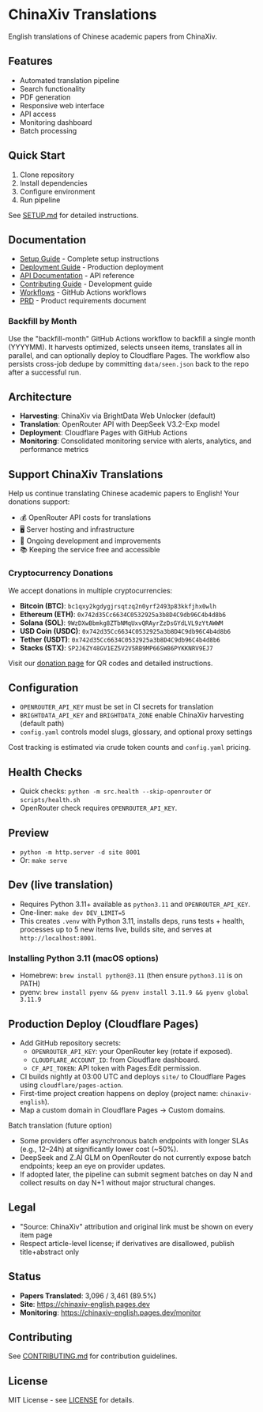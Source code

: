 # ChinaXiv Translations

English translations of Chinese academic papers from ChinaXiv.

## Features
- Automated translation pipeline
- Search functionality
- PDF generation
- Responsive web interface
- API access
- Monitoring dashboard
- Batch processing

## Quick Start
1. Clone repository
2. Install dependencies
3. Configure environment
4. Run pipeline

See [SETUP.md](docs/SETUP.md) for detailed instructions.

## Documentation
- [Setup Guide](docs/SETUP.md) - Complete setup instructions
- [Deployment Guide](docs/DEPLOYMENT.md) - Production deployment
- [API Documentation](docs/API.md) - API reference
- [Contributing Guide](docs/CONTRIBUTING.md) - Development guide
- [Workflows](docs/WORKFLOWS.md) - GitHub Actions workflows
- [PRD](docs/PRD.md) - Product requirements document

### Backfill by Month
Use the "backfill-month" GitHub Actions workflow to backfill a single month (YYYYMM). It harvests optimized, selects unseen items, translates all in parallel, and can optionally deploy to Cloudflare Pages. The workflow also persists cross-job dedupe by committing `data/seen.json` back to the repo after a successful run.

## Architecture
- **Harvesting**: ChinaXiv via BrightData Web Unlocker (default)
- **Translation**: OpenRouter API with DeepSeek V3.2-Exp model
- **Deployment**: Cloudflare Pages with GitHub Actions
- **Monitoring**: Consolidated monitoring service with alerts, analytics, and performance metrics

## Support ChinaXiv Translations

Help us continue translating Chinese academic papers to English! Your donations support:

- 💰 OpenRouter API costs for translations
- 🖥️ Server hosting and infrastructure
- 🔧 Ongoing development and improvements
- 📚 Keeping the service free and accessible

### Cryptocurrency Donations

We accept donations in multiple cryptocurrencies:

- **Bitcoin (BTC)**: `bc1qxy2kgdygjrsqtzq2n0yrf2493p83kkfjhx0wlh`
- **Ethereum (ETH)**: `0x742d35Cc6634C0532925a3b8D4C9db96C4b4d8b6`
- **Solana (SOL)**: `9WzDXwBbmkg8ZTbNMqUxvQRAyrZzDsGYdLVL9zYtAWWM`
- **USD Coin (USDC)**: `0x742d35Cc6634C0532925a3b8D4C9db96C4b4d8b6`
- **Tether (USDT)**: `0x742d35Cc6634C0532925a3b8D4C9db96C4b4d8b6`
- **Stacks (STX)**: `SP2J6ZY48GV1EZ5V2V5RB9MP66SW86PYKKNRV9EJ7`

Visit our [donation page](https://chinaxiv-english.pages.dev/donation.html) for QR codes and detailed instructions.

## Configuration

- `OPENROUTER_API_KEY` must be set in CI secrets for translation
- `BRIGHTDATA_API_KEY` and `BRIGHTDATA_ZONE` enable ChinaXiv harvesting (default path)
- `config.yaml` controls model slugs, glossary, and optional proxy settings

Cost tracking is estimated via crude token counts and `config.yaml` pricing.

## Health Checks

- Quick checks: `python -m src.health --skip-openrouter` or `scripts/health.sh`
- OpenRouter check requires `OPENROUTER_API_KEY`.

## Preview

- `python -m http.server -d site 8001`
- Or: `make serve`

## Dev (live translation)

- Requires Python 3.11+ available as `python3.11` and `OPENROUTER_API_KEY`.
- One-liner: `make dev DEV_LIMIT=5`
- This creates `.venv` with Python 3.11, installs deps, runs tests + health, processes up to 5 new items live, builds site, and serves at `http://localhost:8001`.

### Installing Python 3.11 (macOS options)
- Homebrew: `brew install python@3.11` (then ensure `python3.11` is on PATH)
- pyenv: `brew install pyenv && pyenv install 3.11.9 && pyenv global 3.11.9`

## Production Deploy (Cloudflare Pages)

- Add GitHub repository secrets:
  - `OPENROUTER_API_KEY`: your OpenRouter key (rotate if exposed).
  - `CLOUDFLARE_ACCOUNT_ID`: from Cloudflare dashboard.
  - `CF_API_TOKEN`: API token with Pages:Edit permission.
- CI builds nightly at 03:00 UTC and deploys `site/` to Cloudflare Pages using `cloudflare/pages-action`.
- First-time project creation happens on deploy (project name: `chinaxiv-english`).
- Map a custom domain in Cloudflare Pages → Custom domains.

Batch translation (future option)
- Some providers offer asynchronous batch endpoints with longer SLAs (e.g., 12–24h) at significantly lower cost (~50%).
- DeepSeek and Z.AI GLM on OpenRouter do not currently expose batch endpoints; keep an eye on provider updates.
- If adopted later, the pipeline can submit segment batches on day N and collect results on day N+1 without major structural changes.

## Legal

- "Source: ChinaXiv" attribution and original link must be shown on every item page
- Respect article-level license; if derivatives are disallowed, publish title+abstract only

## Status
- **Papers Translated**: 3,096 / 3,461 (89.5%)
- **Site**: https://chinaxiv-english.pages.dev
- **Monitoring**: https://chinaxiv-english.pages.dev/monitor

## Contributing
See [CONTRIBUTING.md](docs/CONTRIBUTING.md) for contribution guidelines.

## License
MIT License - see [LICENSE](LICENSE) for details.
